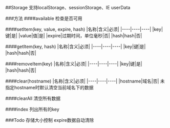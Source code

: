 ##Storage
支持localStorage、sessionStorage、IE userData

###方法
####available
检查是否可用

####setItem(key, value, expire, hash)
|名称|含义|必须|
|----|----|----|
|key|键|是|
|value|值|是|
|expire|过期时间，单位毫秒|否|
|hash|hash|否|

####getItem(key, hash)
|名称|含义|必须|
|----|----|----|
|key|键|是|
|hash|hash|否|

####removeItem(key)
|名称|含义|必须|
|----|----|----|
|key|键|是|
|hash|hash|否|

####clear(hostname)
|名称|含义|必须|
|----|----|----|
|hostname|域名|否|
未指定hostname时默认清空当前域名下的数据

####clearAll
清空所有数据

####index
列出所有的key

###Todo
存储大小控制
expire数据自动清除
